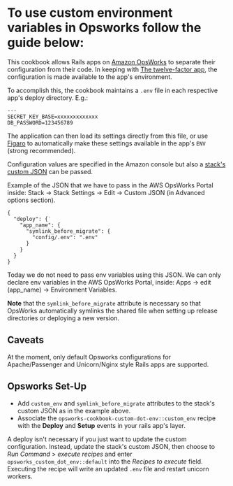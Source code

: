 To use custom environment variables in Opsworks follow the guide below:
===================

This cookbook allows Rails apps on [Amazon OpsWorks](http://aws.amazon.com/opsworks/) to separate their configuration from their code. In keeping with [The twelve-factor app](http://www.12factor.net/config), the configuration is made available to the app's environment.

To accomplish this, the cookbook maintains a `.env` file in each respective app's deploy directory. E.g.:

    ---
    SECRET_KEY_BASE=xxxxxxxxxxxxx
    DB_PASSWORD=123456789

The application can then load its settings directly from this file, or use [Figaro](https://github.com/laserlemon/figaro) to automatically make these settings available in the app's `ENV` (strong recommended).

Configuration values are specified in the Amazon console but also a [stack's custom JSON](http://docs.aws.amazon.com/opsworks/latest/userguide/workingstacks-json.html) can be passed.

Example of the JSON that we have to pass in the AWS OpsWorks Portal inside: Stack -> Stack Settings -> Edit -> Custom JSON (in Advanced options section).

    {  
      "deploy": {˙
        "app_name": {
          "symlink_before_migrate": {
            "config/.env": ".env"
          }
        }
      }
    }

Today we do not need to pass env variables using this JSON. We can only declare env variables in the AWS OpsWorks Portal, inside: Apps -> edit (app_name) -> Environment Variables.

**Note** that the `symlink_before_migrate` attribute is necessary so that OpsWorks automatically symlinks the shared file when setting up release directories or deploying a new version.


Caveats
-------

At the moment, only default Opsworks configurations for Apache/Passenger and Unicorn/Nginx style Rails apps are supported.


Opsworks Set-Up
---------------

* Add `custom_env` and `symlink_before_migrate` attributes to the stack's custom JSON as in the example above.
* Associate the `opsworks-cookbook-custom-dot-env::custom_env` recipe with the **Deploy** and **Setup** events in your rails app's layer.

A deploy isn't necessary if you just want to update the custom configuration. Instead, update the stack's custom JSON, then choose to _Run Command_ > _execute recipes_ and enter `opsworks_custom_dot_env::default` into the _Recipes to execute_ field. Executing the recipe will write an updated `.env` file and restart unicorn workers.
